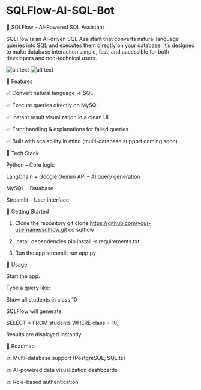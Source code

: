 # SQLFlow-AI-SQL-Bot

🚀 SQLFlow – AI-Powered SQL Assistant

SQLFlow is an AI-driven SQL Assistant that converts natural language queries into SQL and executes them directly on your database. It’s designed to make database interaction simple, fast, and accessible for both developers and non-technical users.

![alt text](http://url/to/img.png)
![alt text](http://url/to/img.png)


🔹 Features

✅ Convert natural language → SQL

✅ Execute queries directly on MySQL

✅ Instant result visualization in a clean UI

✅ Error handling & explanations for failed queries

✅ Built with scalability in mind (multi-database support coming soon)

🔹 Tech Stack

Python – Core logic

LangChain + Google Gemini API – AI query generation

MySQL – Database

Streamlit – User interface

🔹 Getting Started
1. Clone the repository
git clone https://github.com/your-username/sqlflow.git
cd sqlflow

2. Install dependencies
pip install -r requirements.txt

4. Run the app
streamlit run app.py

🔹 Usage

Start the app.

Type a query like:

Show all students in class 10


SQLFlow will generate:

SELECT * FROM students WHERE class = 10;


Results are displayed instantly.

🔹 Roadmap

🔜 Multi-database support (PostgreSQL, SQLite)

🔜 AI-powered data visualization dashboards

🔜 Role-based authentication
